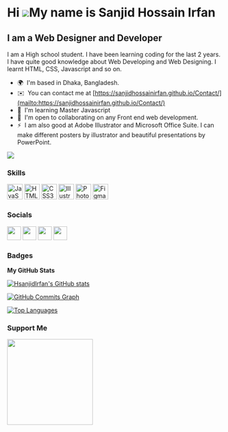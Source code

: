 Hi ![](https://user-images.githubusercontent.com/18350557/176309783-0785949b-9127-417c-8b55-ab5a4333674e.gif)My name is Sanjid Hossain Irfan
============================================================================================================================================

I am a Web Designer and Developer
---------------------------------

I am a High school student. I have been learning coding for the last 2 years. I have quite good knowledge about Web Developing and Web Designing. I learnt HTML, CSS, Javascript and so on.

* 🌍  I'm based in Dhaka, Bangladesh.
* ✉️  You can contact me at [https://sanjidhossainirfan.github.io/Contact/](mailto:https://sanjidhossainirfan.github.io/Contact/)
* 🧠  I'm learning Master Javascript
* 🤝  I'm open to collaborating on any Front end web development.
* ⚡  I am also good at Adobe Illustrator and Microsoft Office Suite. I can make different posters by illustrator and beautiful presentations by PowerPoint.

<a href="https://www.github.com/HsanjidIrfan" target="_blank" rel="noreferrer"><img
src="https://img.shields.io/github/followers/HsanjidIrfan?logo=github&style=for-the-badge&color=0f172a&labelColor=0f172a" /></a>

### Skills


<p align="left">
<a href="https://developer.mozilla.org/en-US/docs/Web/JavaScript" target="_blank" rel="noreferrer"><img src="https://raw.githubusercontent.com/danielcranney/readme-generator/main/public/icons/skills/javascript-colored.svg" width="36" height="36" alt="JavaScript" /></a>
<a href="https://developer.mozilla.org/en-US/docs/Glossary/HTML5" target="_blank" rel="noreferrer"><img src="https://raw.githubusercontent.com/danielcranney/readme-generator/main/public/icons/skills/html5-colored.svg" width="36" height="36" alt="HTML5" /></a>
<a href="https://www.w3.org/TR/CSS/#css" target="_blank" rel="noreferrer"><img src="https://raw.githubusercontent.com/danielcranney/readme-generator/main/public/icons/skills/css3-colored.svg" width="36" height="36" alt="CSS3" /></a>
<a href="adobe.com/uk/products/illustrator.html" target="_blank" rel="noreferrer"><img src="https://raw.githubusercontent.com/danielcranney/readme-generator/main/public/icons/skills/illustrator-colored.svg" width="36" height="36" alt="Illustrator" /></a>
<a href="https://www.adobe.com/uk/products/photoshop.html" target="_blank" rel="noreferrer"><img src="https://raw.githubusercontent.com/danielcranney/readme-generator/main/public/icons/skills/photoshop-colored.svg" width="36" height="36" alt="Photoshop" /></a>
<a href="https://www.figma.com/" target="_blank" rel="noreferrer"><img src="https://raw.githubusercontent.com/danielcranney/readme-generator/main/public/icons/skills/figma-colored.svg" width="36" height="36" alt="Figma" /></a>
</p>


### Socials

<p align="left"> <a href="https://discord.com/users/NightRaven" target="_blank" rel="noreferrer"><img src="https://raw.githubusercontent.com/danielcranney/readme-generator/main/public/icons/socials/discord.svg" width="32" height="32" /></a> <a href="https://www.facebook.com/profile.php?id=100089829112074" target="_blank" rel="noreferrer"><img src="https://raw.githubusercontent.com/danielcranney/readme-generator/main/public/icons/socials/facebook.svg" width="32" height="32" /></a> <a href="https://www.github.com/HsanjidIrfan" target="_blank" rel="noreferrer"><img src="https://raw.githubusercontent.com/danielcranney/readme-generator/main/public/icons/socials/github.svg" width="32" height="32" /></a> <a href="http://www.instagram.com/sanjid_hossain_irfan/" target="_blank" rel="noreferrer"><img src="https://raw.githubusercontent.com/danielcranney/readme-generator/main/public/icons/socials/instagram.svg" width="32" height="32" /></a></p>

### Badges

<b>My GitHub Stats</b>

<a href="http://www.github.com/HsanjidIrfan"><img src="https://github-readme-stats.vercel.app/api?username=HsanjidIrfan&show_icons=true&hide=&count_private=true&title_color=6366f1&text_color=ffffff&icon_color=0f172a&bg_color=0f172a&hide_border=true&show_icons=true" alt="HsanjidIrfan's GitHub stats" /></a>

<a href="http://www.github.com/HsanjidIrfan"><img src="https://github-readme-activity-graph.cyclic.app/graph?username=HsanjidIrfan&bg_color=0f172a&color=ffffff&line=0f172a&point=ffffff&area_color=0f172a&area=true&hide_border=true&custom_title=GitHub%20Commits%20Graph" alt="GitHub Commits Graph" /></a>

<a href="https://github.com/HsanjidIrfan" align="left"><img src="https://github-readme-stats.vercel.app/api/top-langs/?username=HsanjidIrfan&langs_count=10&title_color=6366f1&text_color=ffffff&icon_color=0f172a&bg_color=0f172a&hide_border=true&locale=en&custom_title=Top%20%Languages" alt="Top Languages" /></a>

### Support Me

<a href="https://www.buymeacoffee.com/nightraven"><img src="https://cdn.buymeacoffee.com/buttons/v2/default-yellow.png" width="200" /></a>
